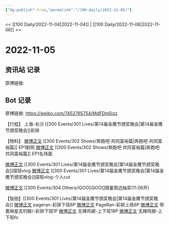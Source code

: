 ```yaml
---
{"dg-publish":true,"permalink":"/100-daily/2022-11-05/"}
---
```


<< [[100 Daily/2022-11-04\|2022-11-04]] | [[100 Daily/2022-11-06\|2022-11-06]] >>
# 2022-11-05

## 资讯站 记录

原博链接:

## Bot 记录

原博链接: https://weibo.com/7452765754/MdFDm5jzz

【行程】
上海-长沙
[[300 Events/301 Lives/第14届金鹰节颁奖晚会\|第14届金鹰节颁奖晚会]]彩排

【物料】
[微博正文](http://weibo.com/5242381821/MdBf88bnx) [[300 Events/302 Shows/奔跑吧·共同富裕篇\|奔跑吧·共同富裕篇]] EP1剧照
[微博正文](https://weibo.com/5242381821/MdCq7yw4L) [[300 Events/302 Shows/奔跑吧·共同富裕篇\|奔跑吧·共同富裕篇]] EP1名场面

[微博正文](http://weibo.com/2521982992/MdE0bB9zo) [[300 Events/301 Lives/第14届金鹰节颁奖晚会\|第14届金鹰节颁奖晚会]]探班vlog
[微博正文](http://weibo.com/6466290670/MdEGVyrJE) [[300 Events/301 Lives/第14届金鹰节颁奖晚会\|第14届金鹰节颁奖晚会]]探班vlog-个人cut

[微博正文](http://weibo.com/7769324117/MdDU8FHnC) [[300 Events/304 Others/iQOO\|iQOO]]限量周边抽奖(11.06开)

【饭拍】[[300 Events/301 Lives/第14届金鹰节颁奖晚会\|第14届金鹰节颁奖晚会]]
[微博正文](http://weibo.com/7633014126/MdFdz7vIZ) pageran-彩排下班6P
[微博正文](https://m.weibo.cn/7633014126/4832585823557123) PageRan-彩排上班6P
[微博正文](http://weibo.com/3246571812/MdFaKxCjf) 带着啾星去钓鲸/-彩排下班1P
[微博正文](http://weibo.com/7495641082/MdFrd78Ra) 无辣鸡翅-上下班18P
[微博正文](http://weibo.com/7495641082/MdFkY3IW3) 无辣鸡翅-上下班fo
